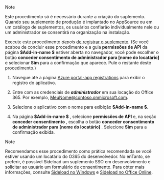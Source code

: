 
> [!NOTE]
> Este procedimento só é necessário durante a criação do suplemento. Quando seu suplemento de produção é implantado no AppSource ou em um catálogo de suplementos, os usuários confiarão individualmente nele ou um administrador se consentirá na organização na instalação.

Execute este procedimento *depois* [de registrar o suplemento](../develop/register-sso-add-in-aad-v2.md). (Se você acabou de concluir esse procedimento e a guia **permissões de API** da página **$Add-in-name $** estiver aberta no navegador, você pode escolher o botão **conceder consentimento de administrador para [nome do locatário]** e selecionar **Sim** para a confirmação que aparece. Pule o restante deste procedimento.)

1. Navegue até a página [Azure portal-app registrations](https://go.microsoft.com/fwlink/?linkid=2083908) para exibir o registro do aplicativo.

1. Entre com as credenciais de ***administrador*** em sua locação do Office 365. Por exemplo, MeuNome@contoso.onmicrosoft.com.

1. Selecione o aplicativo com o nome para exibição **$Add-in-name $**.

1. Na página **$Add-in-name $** , selecione **permissões de API** e, na seção **conceder consentimento** , escolha o botão **conceder consentimento de administrador para [nome do locatário]** . Selecione **Sim** para a confirmação exibida.

> [!NOTE]
> Recomendamos esse procedimento como prática recomendada se você estiver usando um locatário do O365 do desenvolvedor. No enTanto, se preferir, é possível Sideload um suplemento SSO em desenvolvimento e solicitar ao usuário um formulário de consentimento. Para obter mais informações, consulte [Sideload no Windows](/office/dev/add-ins/testing/create-a-network-shared-folder-catalog-for-task-pane-and-content-add-ins) e [Sideload no Office Online](/office/dev/add-ins/testing/sideload-office-add-ins-for-testing).
